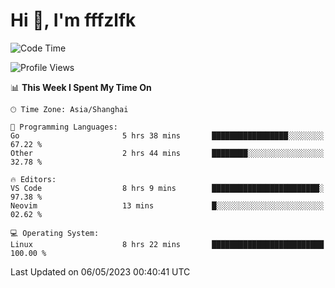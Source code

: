 # Hi 👋, I'm fffzlfk

<!--START_SECTION:waka-->
![Code Time](http://img.shields.io/badge/Code%20Time-193%20hrs%205%20mins-blue)

![Profile Views](http://img.shields.io/badge/Profile%20Views-0-blue)

📊 **This Week I Spent My Time On** 

```text
🕑︎ Time Zone: Asia/Shanghai

💬 Programming Languages: 
Go                       5 hrs 38 mins       █████████████████░░░░░░░░   67.22 % 
Other                    2 hrs 44 mins       ████████░░░░░░░░░░░░░░░░░   32.78 % 

🔥 Editors: 
VS Code                  8 hrs 9 mins        ████████████████████████░   97.38 % 
Neovim                   13 mins             █░░░░░░░░░░░░░░░░░░░░░░░░   02.62 % 

💻 Operating System: 
Linux                    8 hrs 22 mins       █████████████████████████   100.00 % 
```


 Last Updated on 06/05/2023 00:40:41 UTC
<!--END_SECTION:waka-->

